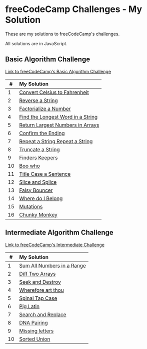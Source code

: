 # freeCodeCamp Challenges - My Solution

These are my solutions to freeCodeCamp's challenges.

All solutions are in JavaScript.

## Basic Algorithm Challenge

[Link to freeCodeCamp's Basic Algorithm Challenge](https://learn.freecodecamp.org/javascript-algorithms-and-data-structures/basic-algorithm-scripting)

| #   | My Solution                                                                                            |
| --- | :----------------------------------------------------------------------------------------------------- |
| 1   | [Convert Celsius to Fahrenheit](basic-algorithm-scripting/01-convert-celsius-to-fahrenheit.js)         |
| 2   | [Reverse a String](basic-algorithm-scripting/02-reverse-a-string.js)                                   |
| 3   | [Factorialize a Number](basic-algorithm-scripting/03-factorialize-a-number.js)                         |
| 4   | [Find the Longest Word in a String](basic-algorithm-scripting/04-find-the-longest-word-in-a-string.js) |
| 5   | [Return Largest Numbers in Arrays](basic-algorithm-scripting/05-return-largest-numbers-in-arrays.js)   |
| 6   | [Confirm the Ending](basic-algorithm-scripting/06-confirm-the-ending.js)                               |
| 7   | [Repeat a String Repeat a String](basic-algorithm-scripting/07-repeat-a-string.js)                     |
| 8   | [Truncate a String](basic-algorithm-scripting/08-truncate-a-string.js)                                 |
| 9   | [Finders Keepers](basic-algorithm-scripting/09-finders-keepers.js)                                     |
| 10  | [Boo who](basic-algorithm-scripting/10-boo-who.js)                                                     |
| 11  | [Title Case a Sentence](basic-algorithm-scripting/11-title-case-a-sentence.js)                         |
| 12  | [Slice and Splice](basic-algorithm-scripting/12-slice-and-splice.js)                                   |
| 13  | [Falsy Bouncer](basic-algorithm-scripting/13-falsy-bouncer.js)                                         |
| 14  | [Where do I Belong](basic-algorithm-scripting/14-where-do-i-belong.js)                                 |
| 15  | [Mutations](basic-algorithm-scripting/15-mutations.js)                                                 |
| 16  | [Chunky Monkey](basic-algorithm-scripting/16-chunky-monkey.js)                                         |

## Intermediate Algorithm Challenge

[Link to freeCodeCamp's Intermediate Challenge](https://learn.freecodecamp.org/javascript-algorithms-and-data-structures/basic-algorithm-scripting/)

| #   | My Solution                                                                                     |
| --- | :---------------------------------------------------------------------------------------------- |
| 1   | [Sum All Numbers in a Range](intermediate-algorithm-scripting/01-sum-all-numbers-in-a-range.js) |
| 2   | [Diff Two Arrays](intermediate-algorithm-scripting/02-diff-two-arrays.js)                       |
| 3   | [Seek and Destroy](intermediate-algorithm-scripting/03-seek-and-destroy.js)                     |
| 4   | [Wherefore art thou](intermediate-algorithm-scripting/04-wherefore-art-thou.js)                 |
| 5   | [Spinal Tap Case](intermediate-algorithm-scripting/05-spinal-tap-case.js)                       |
| 6   | [Pig Latin](intermediate-algorithm-scripting/06-pig-latin.js)                                   |
| 7   | [Search and Replace](intermediate-algorithm-scripting/07-search-and-replace.js)                 |
| 8   | [DNA Pairing](intermediate-algorithm-scripting/08-dna-pairing.js)                               |
| 9   | [Missing letters](intermediate-algorithm-scripting/09-missing-letters.js)                       |
| 10  | [Sorted Union](intermediate-algorithm-scripting/10-sorted-union.js)                             |
